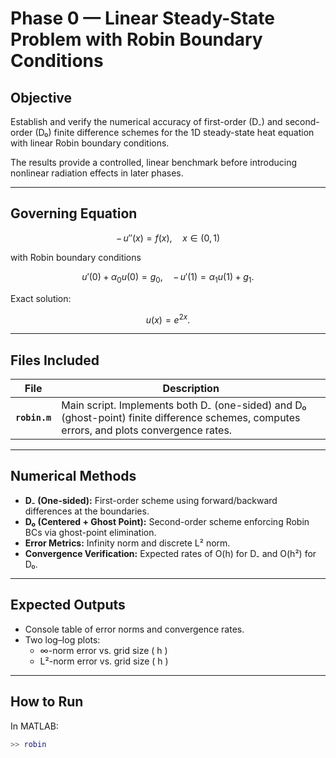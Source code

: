# Phase 0 — Linear Steady-State Problem with Robin Boundary Conditions

## Objective
Establish and verify the numerical accuracy of first-order (D₋) and second-order (D₀) finite difference schemes for the 1D steady-state heat equation with linear Robin boundary conditions.

The results provide a controlled, linear benchmark before introducing nonlinear radiation effects in later phases.

---

## Governing Equation

$$
-\,u''(x) = f(x), \quad x \in (0,1)
$$

with Robin boundary conditions

$$
u'(0) + \alpha_0 u(0) = g_0, 
\quad 
-\,u'(1) = \alpha_1 u(1) + g_1.
$$

Exact solution:

$$
u(x) = e^{2x}.
$$

---

## Files Included
| File | Description |
|------|--------------|
| **`robin.m`** | Main script. Implements both D₋ (one-sided) and D₀ (ghost-point) finite difference schemes, computes errors, and plots convergence rates. |

---

## Numerical Methods
- **D₋ (One-sided):** First-order scheme using forward/backward differences at the boundaries.  
- **D₀ (Centered + Ghost Point):** Second-order scheme enforcing Robin BCs via ghost-point elimination.  
- **Error Metrics:** Infinity norm and discrete L² norm.  
- **Convergence Verification:** Expected rates of O(h) for D₋ and O(h²) for D₀.

---

## Expected Outputs
- Console table of error norms and convergence rates.  
- Two log–log plots:
  - ∞-norm error vs. grid size \( h \)
  - L²-norm error vs. grid size \( h \)

---

## How to Run
In MATLAB:
```matlab
>> robin
